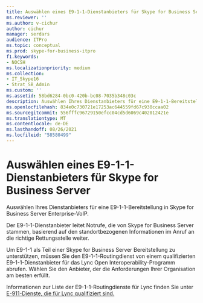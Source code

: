 ```yaml
---
title: Auswählen eines E9-1-1-Dienstanbieters für Skype for Business Server
ms.reviewer: ''
ms.author: v-cichur
author: cichur
manager: serdars
audience: ITPro
ms.topic: conceptual
ms.prod: skype-for-business-itpro
f1.keywords:
- NOCSH
ms.localizationpriority: medium
ms.collection:
- IT_Skype16
- Strat_SB_Admin
ms.custom: ''
ms.assetid: 58bd6284-0bc0-420b-bc08-7035b348c03c
description: Auswählen Ihres Dienstanbieters für eine E9-1-1-Bereitstellung in Skype for Business Server Enterprise-VoIP.
ms.openlocfilehash: 834e0c730721e17253ac644559fd67c930ccaa02
ms.sourcegitcommit: 556fffc96729150efcc04cd5d6069c402012421e
ms.translationtype: MT
ms.contentlocale: de-DE
ms.lasthandoff: 08/26/2021
ms.locfileid: "58580499"
---
```

# <a name="choose-an-e9-1-1-service-provider-for-skype-for-business-server"></a>Auswählen eines E9-1-1-Dienstanbieters für Skype for Business Server
 
Auswählen Ihres Dienstanbieters für eine E9-1-1-Bereitstellung in Skype for Business Server Enterprise-VoIP.
  
Der E9-1-1-Dienstanbieter leitet Notrufe, die von Skype for Business Server stammen, basierend auf den standortbezogenen Informationen im Anruf an die richtige Rettungsstelle weiter. 
  
Um E9-1-1 als Teil einer Skype for Business Server Bereitstellung zu unterstützen, müssen Sie den E9-1-1-Routingdienst von einem qualifizierten E9-1-1-Dienstanbieter für das Lync Open Interoperability-Programm abrufen. Wählen Sie den Anbieter, der die Anforderungen Ihrer Organisation am besten erfüllt.

Informationen zur Liste der E9-1-1-Routingdienste für Lync finden Sie unter [E-911-Dienste, die für Lync qualifiziert sind.](../../../SfbPartnerCertification/lync-cert/e-911-service-providers.md)
